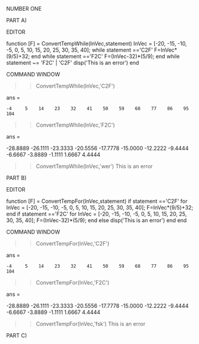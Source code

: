NUMBER ONE

PART A)

EDITOR

function [F] = ConvertTempWhile(InVec,statement)
    InVec = [-20, -15, -10, -5, 0, 5, 10, 15, 20, 25, 30, 35, 40];
    while statement =='C2F'
    F=InVec*(9/5)+32; 
        end
    while statement =='F2C'
     F=(InVec-32)*(5/9);
    end
while statement ~= 'F2C' | 'C2F'
    disp('This is an error')
end
    
COMMAND WINDOW

>> ConvertTempWhile(InVec,'C2F')

ans =

    -4     5    14    23    32    41    50    59    68    77    86    95   104


>> ConvertTempWhile(InVec,'F2C')

ans =

  -28.8889  -26.1111  -23.3333  -20.5556  -17.7778  -15.0000  -12.2222   -9.4444   -6.6667   -3.8889   -1.1111    1.6667    4.4444


>> ConvertTempWhile(InVec,'wer')
This is an error


PART B)

EDITOR

function [F] = ConvertTempFor(InVec,statement)
if statement =='C2F'
    for InVec = [-20, -15, -10, -5, 0, 5, 10, 15, 20, 25, 30, 35, 40];
    F=InVec*(9/5)+32;  
    end
if statement =='F2C'
    for InVec = [-20, -15, -10, -5, 0, 5, 10, 15, 20, 25, 30, 35, 40];
     F=(InVec-32)*(5/9);
    end
else
    disp('This is an error')
end
end

COMMAND WINDOW

>> ConvertTempFor(InVec,'C2F')

ans =

    -4     5    14    23    32    41    50    59    68    77    86    95   104


>> ConvertTempFor(InVec,'F2C')

ans =

  -28.8889  -26.1111  -23.3333  -20.5556  -17.7778  -15.0000  -12.2222   -9.4444   -6.6667   -3.8889   -1.1111    1.6667    4.4444


>> ConvertTempFor(InVec,'fsk')
This is an error

PART C)

